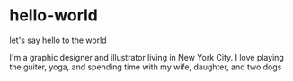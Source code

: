 # hello-world

let's say hello to the world

I'm a graphic designer and illustrator living in New York City.
I love playing the guiter, yoga, and spending time with my wife, daughter, and two dogs 
